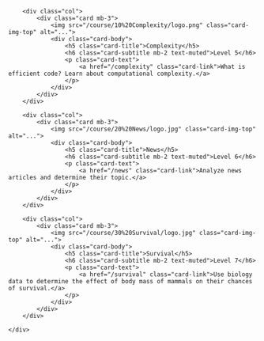 <div class="container p-0" markdown="0">
	<div class="row">

		<div class="col">
			<div class="card mb-3">
				<img src="/course/10%20Complexity/logo.png" class="card-img-top" alt="...">
				<div class="card-body">
					<h5 class="card-title">Complexity</h5>
					<h6 class="card-subtitle mb-2 text-muted">Level 5</h6>
					<p class="card-text">
						<a href="/complexity" class="card-link">What is efficient code? Learn about computational complexity.</a>
					</p>
				</div>
			</div>
		</div>

		<div class="col">
			<div class="card mb-3">
				<img src="/course/20%20News/logo.jpg" class="card-img-top" alt="...">
				<div class="card-body">
					<h5 class="card-title">News</h5>
					<h6 class="card-subtitle mb-2 text-muted">Level 6</h6>
					<p class="card-text">
						<a href="/news" class="card-link">Analyze news articles and determine their topic.</a>
					</p>
				</div>
			</div>
		</div>

		<div class="col">
			<div class="card mb-3">
				<img src="/course/30%20Survival/logo.jpg" class="card-img-top" alt="...">
				<div class="card-body">
					<h5 class="card-title">Survival</h5>
					<h6 class="card-subtitle mb-2 text-muted">Level 7</h6>
					<p class="card-text">
						<a href="/survival" class="card-link">Use biology data to determine the effect of body mass of mammals on their chances of survival.</a>
					</p>
				</div>
			</div>
		</div>

	</div>
</div>
